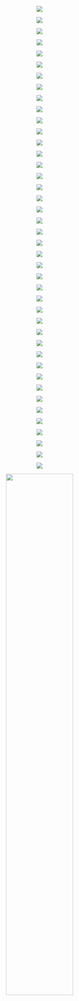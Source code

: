 <P align="center">
  <IMG SRC="https://github.com/Orthogonal-Research-Lab/Conference-Submissions/blob/master/Growing%20Academic%20Open-source/Network%20Architectures%20for%20Academic%20Open-source.001.png">
</P>
<P align="center">
  <IMG SRC="https://github.com/Orthogonal-Research-Lab/Conference-Submissions/blob/master/Growing%20Academic%20Open-source/Network%20Architectures%20for%20Academic%20Open-source.002.png">
</P>
<P align="center">
  <IMG SRC="https://github.com/Orthogonal-Research-Lab/Conference-Submissions/blob/master/Growing%20Academic%20Open-source/Network%20Architectures%20for%20Academic%20Open-source.003.png">
</P>
<P align="center">
  <IMG SRC="https://github.com/Orthogonal-Research-Lab/Conference-Submissions/blob/master/Growing%20Academic%20Open-source/Network%20Architectures%20for%20Academic%20Open-source.004.png">
</P>
<P align="center">
  <IMG SRC="https://github.com/Orthogonal-Research-Lab/Conference-Submissions/blob/master/Growing%20Academic%20Open-source/Network%20Architectures%20for%20Academic%20Open-source.005.png">
</P>
<P align="center">
  <IMG SRC="https://github.com/Orthogonal-Research-Lab/Conference-Submissions/blob/master/Growing%20Academic%20Open-source/Network%20Architectures%20for%20Academic%20Open-source.006.png">
</P>
<P align="center">
  <IMG SRC="https://github.com/Orthogonal-Research-Lab/Conference-Submissions/blob/master/Growing%20Academic%20Open-source/Network%20Architectures%20for%20Academic%20Open-source.007.png">
    </P>
<P align="center">
  <IMG SRC="https://github.com/Orthogonal-Research-Lab/Conference-Submissions/blob/master/Growing%20Academic%20Open-source/Network%20Architectures%20for%20Academic%20Open-source.008.png">
</P>
<P align="center">
  <IMG SRC="https://github.com/Orthogonal-Research-Lab/Conference-Submissions/blob/master/Growing%20Academic%20Open-source/Network%20Architectures%20for%20Academic%20Open-source.009.png">
</P>
<P align="center">
  <IMG SRC="https://github.com/Orthogonal-Research-Lab/Conference-Submissions/blob/master/Growing%20Academic%20Open-source/Network%20Architectures%20for%20Academic%20Open-source.010.png">
</P>
<P align="center">
  <IMG SRC="https://github.com/Orthogonal-Research-Lab/Conference-Submissions/blob/master/Growing%20Academic%20Open-source/Network%20Architectures%20for%20Academic%20Open-source.011.png">
</P>
<P align="center">
  <IMG SRC="https://github.com/Orthogonal-Research-Lab/Conference-Submissions/blob/master/Growing%20Academic%20Open-source/Network%20Architectures%20for%20Academic%20Open-source.012.png">
</P>
<P align="center">
  <IMG SRC="https://github.com/Orthogonal-Research-Lab/Conference-Submissions/blob/master/Growing%20Academic%20Open-source/Network%20Architectures%20for%20Academic%20Open-source.013.png">
</P>
<P align="center">
  <IMG SRC="https://github.com/Orthogonal-Research-Lab/Conference-Submissions/blob/master/Growing%20Academic%20Open-source/Network%20Architectures%20for%20Academic%20Open-source.014.png">
</P>
<P align="center">
  <IMG SRC="https://github.com/Orthogonal-Research-Lab/Conference-Submissions/blob/master/Growing%20Academic%20Open-source/Network%20Architectures%20for%20Academic%20Open-source.015.png">
    </P>
<P align="center">
  <IMG SRC="https://github.com/Orthogonal-Research-Lab/Conference-Submissions/blob/master/Growing%20Academic%20Open-source/Network%20Architectures%20for%20Academic%20Open-source.016.png">
</P>
<P align="center">
  <IMG SRC="https://github.com/Orthogonal-Research-Lab/Conference-Submissions/blob/master/Growing%20Academic%20Open-source/Network%20Architectures%20for%20Academic%20Open-source.017.png">
</P>
<P align="center">
  <IMG SRC="https://github.com/Orthogonal-Research-Lab/Conference-Submissions/blob/master/Growing%20Academic%20Open-source/Network%20Architectures%20for%20Academic%20Open-source.018.png">
</P>
<P align="center">
  <IMG SRC="https://github.com/Orthogonal-Research-Lab/Conference-Submissions/blob/master/Growing%20Academic%20Open-source/Network%20Architectures%20for%20Academic%20Open-source.019.png">
</P>
<P align="center">
  <IMG SRC="https://github.com/Orthogonal-Research-Lab/Conference-Submissions/blob/master/Growing%20Academic%20Open-source/Network%20Architectures%20for%20Academic%20Open-source.020.png">
</P>
<P align="center">
  <IMG SRC="https://github.com/Orthogonal-Research-Lab/Conference-Submissions/blob/master/Growing%20Academic%20Open-source/Network%20Architectures%20for%20Academic%20Open-source.021.png">
</P>
<P align="center">
  <IMG SRC="https://github.com/Orthogonal-Research-Lab/Conference-Submissions/blob/master/Growing%20Academic%20Open-source/Network%20Architectures%20for%20Academic%20Open-source.022.png">
</P>
<P align="center">
  <IMG SRC="https://github.com/Orthogonal-Research-Lab/Conference-Submissions/blob/master/Growing%20Academic%20Open-source/Network%20Architectures%20for%20Academic%20Open-source.023.png">
</P>
<P align="center">
  <IMG SRC="https://github.com/Orthogonal-Research-Lab/Conference-Submissions/blob/master/Growing%20Academic%20Open-source/Network%20Architectures%20for%20Academic%20Open-source.024.png">
</P>
<P align="center">
  <IMG SRC="https://github.com/Orthogonal-Research-Lab/Conference-Submissions/blob/master/Growing%20Academic%20Open-source/Network%20Architectures%20for%20Academic%20Open-source.025.png">
</P>
<P align="center">
  <IMG SRC="https://github.com/Orthogonal-Research-Lab/Conference-Submissions/blob/master/Growing%20Academic%20Open-source/Network%20Architectures%20for%20Academic%20Open-source.026.png">
</P>
<P align="center">
  <IMG SRC="https://github.com/Orthogonal-Research-Lab/Conference-Submissions/blob/master/Growing%20Academic%20Open-source/Network%20Architectures%20for%20Academic%20Open-source.027.png">
</P>
<P align="center">
  <IMG SRC="https://github.com/Orthogonal-Research-Lab/Conference-Submissions/blob/master/Growing%20Academic%20Open-source/Network%20Architectures%20for%20Academic%20Open-source.028.png">
</P>
<P align="center">
  <IMG SRC="https://github.com/Orthogonal-Research-Lab/Conference-Submissions/blob/master/Growing%20Academic%20Open-source/Network%20Architectures%20for%20Academic%20Open-source.029.png">
</P>
<P align="center">
  <IMG SRC="https://github.com/Orthogonal-Research-Lab/Conference-Submissions/blob/master/Growing%20Academic%20Open-source/Network%20Architectures%20for%20Academic%20Open-source.030.png">
</P>
<P align="center">
  <IMG SRC="https://github.com/Orthogonal-Research-Lab/Conference-Submissions/blob/master/Growing%20Academic%20Open-source/Network%20Architectures%20for%20Academic%20Open-source.031.png">
</P>
<P align="center">
  <IMG SRC="https://github.com/Orthogonal-Research-Lab/Conference-Submissions/blob/master/Growing%20Academic%20Open-source/Network%20Architectures%20for%20Academic%20Open-source.032.png">
</P>
<P align="center">
  <IMG SRC="https://github.com/Orthogonal-Research-Lab/Conference-Submissions/blob/master/Growing%20Academic%20Open-source/Network%20Architectures%20for%20Academic%20Open-source.033.png">
</P>
<P align="center">
  <IMG SRC="https://github.com/Orthogonal-Research-Lab/Conference-Submissions/blob/master/Growing%20Academic%20Open-source/Network%20Architectures%20for%20Academic%20Open-source.034.png">
</P>
<P align="center">
  <IMG SRC="https://github.com/Orthogonal-Research-Lab/Conference-Submissions/blob/master/Growing%20Academic%20Open-source/Network%20Architectures%20for%20Academic%20Open-source.035.png">
</P>
<P align="center">
  <IMG SRC="https://github.com/Orthogonal-Research-Lab/Conference-Submissions/blob/master/Growing%20Academic%20Open-source/Network%20Architectures%20for%20Academic%20Open-source.036.png">
</P>
<P align="center">
  <IMG SRC="https://github.com/Orthogonal-Research-Lab/Conference-Submissions/blob/master/Growing%20Academic%20Open-source/Network%20Architectures%20for%20Academic%20Open-source.037.png">
</P>
<P align="center">
  <IMG SRC="https://github.com/Orthogonal-Research-Lab/Conference-Submissions/blob/master/Growing%20Academic%20Open-source/Network%20Architectures%20for%20Academic%20Open-source.038.png">
</P>
<P align="center">
  <IMG SRC="https://github.com/Orthogonal-Research-Lab/Conference-Submissions/blob/master/Growing%20Academic%20Open-source/Network%20Architectures%20for%20Academic%20Open-source.039.png">
</P>
<P align="center">
  <IMG SRC="https://github.com/Orthogonal-Research-Lab/Conference-Submissions/blob/master/Growing%20Academic%20Open-source/Network%20Architectures%20for%20Academic%20Open-source.040.png">
</P>
<P align="center">
  <IMG SRC="https://github.com/Orthogonal-Research-Lab/Conference-Submissions/blob/master/Growing%20Academic%20Open-source/Network%20Architectures%20for%20Academic%20Open-source.041.png">
</P>
<P align="center">
  <IMG SRC="https://github.com/Orthogonal-Research-Lab/Conference-Submissions/blob/master/Growing%20Academic%20Open-source/Network%20Architectures%20for%20Academic%20Open-source.042.png">
</P>
<P align="center">
  <IMG width = "60%" height = "60%" SRC="https://github.com/Orthogonal-Research-Lab/Conference-Submissions/blob/master/Growing%20Academic%20Open-source/Network%20Architectures%20for%20Academic%20Open-source.043.png">
</P>
